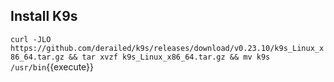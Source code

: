 

## Install K9s
`curl -JLO https://github.com/derailed/k9s/releases/download/v0.23.10/k9s_Linux_x86_64.tar.gz && tar xvzf k9s_Linux_x86_64.tar.gz && mv k9s /usr/bin`{{execute}}
